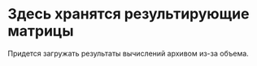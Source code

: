 # Здесь хранятся результирующие матрицы
Придется загружать результаты вычислений архивом из-за объема.
